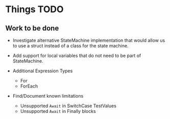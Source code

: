 # Things TODO

## Work to be done

- Investigate alternative StateMachine implementation that would allow us to use a struct instead of a class for the state machine.
- Add support for local variables that do not need to be part of StateMachine.

- Additional Expression Types
  - For
  - ForEach
  
- Find/Document known limitations
  - Unsupported `Await` in SwitchCase TestValues
  - Unsupported `Await` in Finally blocks
  